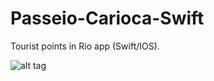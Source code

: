 # Passeio-Carioca-Swift

Tourist points in Rio app (Swift/IOS).

![alt tag](http://i.imgur.com/xheeSH1.jpg)
